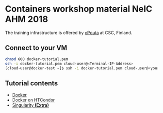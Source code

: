 
# Containers workshop material NeIC AHM 2018

The training infrastructure is offered by [cPouta](https://research.csc.fi/cpouta) at CSC, Finland.

Connect to your VM
--------------------
```bash
chmod 600 docker-tutorial.pem 
ssh -i docker-tutorial.pem cloud-user@<Terminal-IP-Address>
[cloud-user@docker-test ~]$ ssh -i docker-tutorial.pem cloud-user@<your-VM-name>
```
Tutorial contents
------------------
* [Docker](https://github.com/abdulrahmanazab/docker-training-neic/blob/master/docker.md)
* [Docker on HTCondor](https://github.com/abdulrahmanazab/docker-training-neic/blob/master/docker-htcondor.md)
* [Singularity **(Extra)**](https://github.com/abdulrahmanazab/docker-training-neic/blob/master/singularity.md)
